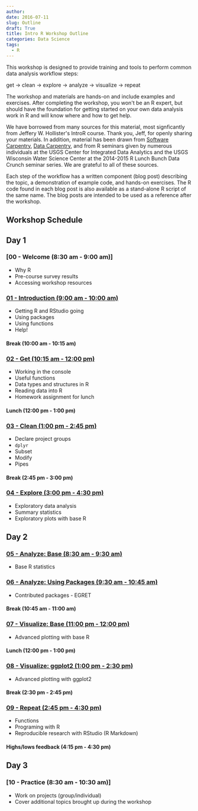 ```yaml
---
author: 
date: 2016-07-11
slug: Outline
draft: True
title: Intro R Workshop Outline
categories: Data Science
tags: 
  - R
---
```

This workshop is designed to provide training and tools to perform common data analysis workflow steps:

get -&gt; clean -&gt; explore -&gt; analyze -&gt; visualize -&gt; repeat

The workshop and materials are hands-on and include examples and exercises. After completing the workshop, you won't be an R expert, but should have the foundation for getting started on your own data analysis work in R and will know where and how to get help.

We have borrowed from many sources for this material, most signficantly from Jeffery W. Hollister's IntroR course. Thank you, Jeff, for openly sharing your materials. In addition, material has been drawn from [Software Carpentry](http://software-carpentry.org), [Data Carpentry](http://datacarpentry.org/), and from R seminars given by numerous individuals at the USGS Center for Integrated Data Analytics and the USGS Wisconsin Water Science Center at the 2014-2015 R Lunch Bunch Data Crunch seminar series. We are grateful to all of these sources.

Each step of the workflow has a written component (blog post) describing the topic, a demonstration of example code, and hands-on exercises. The R code found in each blog post is also available as a stand-alone R script of the same name. The blog posts are intended to be used as a reference after the workshop.

Workshop Schedule
-----------------

Day 1
-----

### \[00 - Welcome (8:30 am - 9:00 am)\]

-   Why R
-   Pre-course survey results
-   Accessing workshop resources

### [01 - Introduction (9:00 am - 10:00 am)](Introduction)

-   Getting R and RStudio going
-   Using packages
-   Using functions
-   Help!

#### Break (10:00 am - 10:15 am)

### [02 - Get (10:15 am - 12:00 pm)](Get)

-   Working in the console
-   Useful functions
-   Data types and structures in R
-   Reading data into R
-   Homework assignment for lunch

#### Lunch (12:00 pm - 1:00 pm)

### [03 - Clean (1:00 pm - 2:45 pm)](%22%7B%7B%20.Site.BaseURL%20%7D%7D%22/Clean)

-   Declare project groups
-   `dplyr`
-   Subset
-   Modify
-   Pipes

#### Break (2:45 pm - 3:00 pm)

### [04 - Explore (3:00 pm - 4:30 pm)](Explore)

-   Exploratory data analysis
-   Summary statistics
-   Exploratory plots with base R

Day 2
-----

### [05 - Analyze: Base (8:30 am - 9:30 am)](E_Analyze.html)

-   Base R statistics

### [06 - Analyze: Using Packages (9:30 am - 10:45 am)](F_Analyze.html)

-   Contributed packages - EGRET

#### Break (10:45 am - 11:00 am)

### [07 - Visualize: Base (11:00 pm - 12:00 pm)](G_Visualize.html)

-   Advanced plotting with base R

#### Lunch (12:00 pm - 1:00 pm)

### [08 - Visualize: ggplot2 (1:00 pm - 2:30 pm)](H_Visualize.html)

-   Advanced plotting with ggplot2

#### Break (2:30 pm - 2:45 pm)

### [09 - Repeat (2:45 pm - 4:30 pm)](I_Repeat-Reproduce.html)

-   Functions
-   Programing with R
-   Reproducible research with RStudio (R Markdown)

#### Highs/lows feedback (4:15 pm - 4:30 pm)

Day 3
-----

### \[10 - Practice (8:30 am - 10:30 am)\]

-   Work on projects (group/individual)
-   Cover additional topics brought up during the workshop
